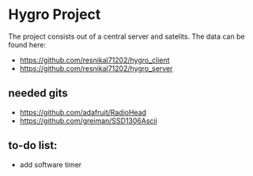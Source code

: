 # Hygro Project
The project consists out of a central server and satelits.
The data can be found here:
* https://github.com/resnikal71202/hygro_client
* https://github.com/resnikal71202/hygro_server
## needed gits
* https://github.com/adafruit/RadioHead
* https://github.com/greiman/SSD1306Ascii
## to-do list:
* add software timer